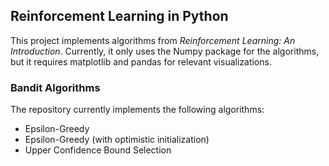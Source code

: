## Reinforcement Learning in Python

This project implements algorithms from _Reinforcement Learning: An Introduction_.
Currently, it only uses the Numpy package for the algorithms, but it requires matplotlib and pandas for relevant visualizations.

### Bandit Algorithms

The repository currently implements the following algorithms:
- Epsilon-Greedy
- Epsilon-Greedy (with optimistic initialization)
- Upper Confidence Bound Selection 
